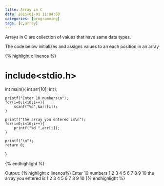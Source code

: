 ```yaml
---
title: Array in C
date: 2015-01-01 11:04:00
categories: [programming]
tags: [c,array]
---
```

Arrays in C are collection of values that have same data types.

The code below initializes and assigns values to an each position in an array

{% highlight c linenos %}

# include<stdio.h>

int main(){
    int arr[10];
    int i;
    
    printf("Enter 10 numbers\n");
    for(i=0;i<10;i++){
        scanf("%d",&arr[i]);
    }

    printf("the array you entered is\n");
    for(i=0;i<10;i++){
        printf("%d ",arr[i]);
    }
    
    printf("\n");
    return 0;
}

{% endhighlight %}

Output:
{% highlight c linenos%}
Enter 10 numbers
1
2
3
4
5
6
7
8
9
10
the array you entered is
1 2 3 4 5 6 7 8 9 10
{% endhighlight %}
